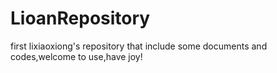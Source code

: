 # LioanRepository
first lixiaoxiong's repository that include some documents and codes,welcome to use,have joy!
